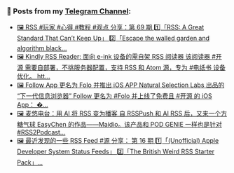 ### 📰 Posts from my [Telegram Channel](https://t.me/s/aboutrss):
<!-- BLOG-POST-LIST:START -->
- [🖼 RSS #玩家 #心得 #教程 #观点 分享：第 69 期 1️⃣「RSS: A Great Standard That Can’t Keep Up」 2️⃣「Escape the walled garden and algorithm black...](https://t.me/aboutrss/1507)
- [🖼 Kindly RSS Reader: 面向 e-ink 设备的需自架 RSS 阅读器 该阅读器 #开源 需要自部署，不挑服务器配置，支持 RSS 和 Atom 源，专为 #电纸书 设备优化。 htt...](https://t.me/aboutrss/1506)
- [🖼 Follow App 更名为 Folo 并推出 iOS APP Natural Selection Labs 出品的 “下一代信息浏览器” Follow 更名为 #Folo 并上线了免费且 #开源 的 iOS App： �...](https://t.me/aboutrss/1505)
- [🖼 麦悠电台：用 AI 将 RSS 变为播客 自 RSSPush 和 AI RSS 后，又来一个方糖气球 EasyChen 的作品——Maidio。该产品和 POD GENIE 一样也是针对 #RSS2Podcast...](https://t.me/aboutrss/1504)
- [🖼 最近发现的一些 RSS Feed #源 分享： 第 16 期 1️⃣「&lpar;Unofficial&rpar; Apple Developer System Status Feeds」 2️⃣「The British Weird RSS Starter Pack」...](https://t.me/aboutrss/1503)
<!-- BLOG-POST-LIST:END -->

<!--
**AboutRSS/AboutRSS** is a ✨ _special_ ✨ repository because its `README.md` (this file) appears on your GitHub profile.

Here are some ideas to get you started:

- 🔭 I’m currently working on ...
- 🌱 I’m currently learning ...
- 👯 I’m looking to collaborate on ...
- 🤔 I’m looking for help with ...
- 💬 Ask me about ...
- 📫 How to reach me: ...
- 😄 Pronouns: ...
- ⚡ Fun fact: ...
-->
